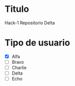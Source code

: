 # Titulo
Hack-1 Repositorio Delta

# Tipo de usuario
- [X] Alfa
- [ ] Bravo 
- [ ] Charlie
- [ ] Delta
- [ ] Echo
